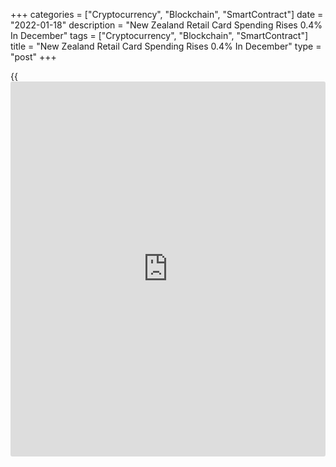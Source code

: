 +++
categories = ["Cryptocurrency", "Blockchain", "SmartContract"]
date = "2022-01-18"
description = "New Zealand Retail Card Spending Rises 0.4% In December"
tags = ["Cryptocurrency", "Blockchain", "SmartContract"]
title = "New Zealand Retail Card Spending Rises 0.4% In December"
type = "post"
+++

{{<iframe id="large-banner" src="https://www.bounty.group/#slide=22.0" width="100%" height="600" scrolling="no" style="border: 0px solid rgb(216, 221, 230); border-radius: 3px;">}}

The value of electronic retail card spending in New Zealand was up a
seasonally adjusted 0.4 percent on month in December, Statistics New
Zealand said on Wednesday - slowing from the 9.5 percent surge in
November.

Individually, card spending on fuel was up 4.2 percent on month, while
apparel rose 1.0 percent, motor vehicles gained 1.4 percent, durables
jumped 7.2 percent and consumables slipped 0.1 percent.

Spending in the core retail industries fell 0.1 percent.

On a yearly basis, retail card spending gained 4.2 percent - up from 2.9
percent in the previous month.

For the fourth quarter of 2021, retail card spending climbed 7.5 percent
on quarter, while spending in the core retail industries gained 6.5
percent.

For comments and feedback [contact](https://www.playgroundfx.com/contact/): editorial@rtt[news](https://www.letsplayfx.com/blog/forex-news-website/).com

[Economic News][1]

 **What parts of the world are seeing the best (and worst) economic
performances lately? Click[here][2] to check out our [Econ Scorecard][2]
and find out! See up-to-the-moment [ranking](https://www.playgroundfx.com/blog/crypto-exchange-ranking/)s for the best and worst
performers in [GDP][3], [unemployment rate][4], [inflation][5] and much
more.**

   1. www.rtt[news](https://www.letsplayfx.com/blog/forex-news-website/).com/Content/EconomicNews.aspx
   2. www.rtt[news](https://www.letsplayfx.com/blog/forex-news-website/).com/economic-scorecard/world-rank/retail-sales/highest-performance.aspx
   3. www.rtt[news](https://www.letsplayfx.com/blog/forex-news-website/).com/economic-scorecard/world-rank/GDP/highest-performance.aspx
   4. www.rtt[news](https://www.letsplayfx.com/blog/forex-news-website/).com/economic-scorecard/world-rank/unemployment-rate/lowest-performance.aspx
   5. www.rtt[news](https://www.letsplayfx.com/blog/forex-news-website/).com/economic-scorecard/world-rank/CPI/highest-performance.aspx
